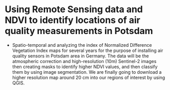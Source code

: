 # Using Remote Sensing data and NDVI to identify locations of air quality measurements in Potsdam


* Spatio-temporal and analyzing the index of Normalized Difference Vegetation Index maps for several years for the purpose of installing air quality sensors in Potsdam area in Germany.
The data will be the atmospheric correction and high-resolution (10m) Sentinel-2 images then creating masks to identify higher NDVI values, and
then classify them by using image segmentation. We are finally going to download a higher resolution map around 20 cm into our regions of interest by using QGIS.
